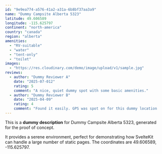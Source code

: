 ```yaml
---
id: "9e9ea774-a576-41a2-a31a-6b8bf37aa3a9"
name: "Dummy Campsite Alberta 5323"
latitude: 49.606589
longitude: -115.625797
continent: "north-america"
country: "canada"
region: "alberta"
amenities:
  - "RV-suitable"
  - "water"
  - "tent-only"
  - "toilet"
images:
  - "https://res.cloudinary.com/demo/image/upload/v1/sample.jpg"
reviews:
  - author: "Dummy Reviewer A"
    date: "2025-07-012"
    rating: 5
    comment: "A nice, quiet dummy spot with some basic amenities."
  - author: "Dummy Reviewer B"
    date: "2025-04-09"
    rating: 4
    comment: "Found it easily. GPS was spot on for this dummy location."
---
```


This is a **dummy description** for Dummy Campsite Alberta 5323, generated for the proof of concept.

It provides a serene environment, perfect for demonstrating how SvelteKit can handle a large number of static pages. The coordinates are 49.606589, -115.625797.
